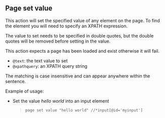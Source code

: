 ## Page set value

This action will set the specified value of any element on the page. To find the element you will need to specify an XPATH expression.

The value to set needs to be specified in double quotes, but the double quotes will be removed before setting in the value.

This action expects a page has been loaded and exist otherwise it will fail.

- `@text`: the text value to set
- `@xpathquery`: an XPATH query string

The matching is case insensitive and can appear anywhere within the sentence.

Example of usage:

- Set the value *hello world* into an input element

    > `page set value "hello world" //*input[@id='myinput']`